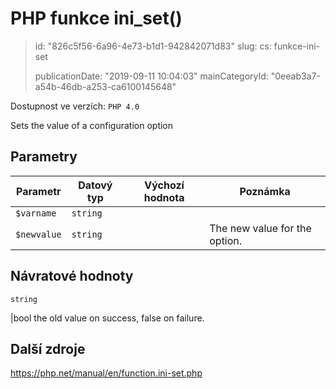 PHP funkce ini_set()
====================

> id: "826c5f56-6a96-4e73-b1d1-942842071d83"
> slug:
> 	cs: funkce-ini-set
> 
> publicationDate: "2019-09-11 10:04:03"
> mainCategoryId: "0eeab3a7-a54b-46db-a253-ca6100145648"

Dostupnost ve verzích: `PHP 4.0`

Sets the value of a configuration option


Parametry
--------------

| Parametr | Datový typ | Výchozí hodnota | Poznámka |
|-----|-----|-----|-----|
| `$varname` | `string` |  |  |
| `$newvalue` | `string` |  | The new value for the option. |


Návratové hodnoty
----------------

`string`

|bool the old value on success, false on failure.

Další zdroje
------------

https://php.net/manual/en/function.ini-set.php
